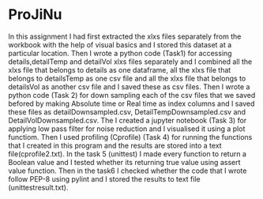 # ProJiNu

In this assignment I had first extracted the xlxs files separately from the workbook with the help of visual basics 
and I stored this dataset at a particular location. Then I wrote a python code (Task1) for accessing details,detailTemp
and detailVol xlxs files separately and I combined all the xlxs file that belongs to details as one dataframe, all the
xlxs file that belongs to detailsTemp as one csv file and all the xlxs file that belongs to detailsVol as another csv 
file and I saved these as csv files. Then I wrote a python code (Task 2) for down sampling each of the csv files that we
saved befored by making Absolute time or Real time as index columns and I saved these files as detailDownsampled.csv, 
DetailTempDownsampled.csv and DetailVolDownsampled.csv. The I created a jupyter notebook (Task 3) for applying low pass
filter for noise reduction and I visualised it using a plot functiom. Then I used profiling (Cprofile) (Task 4) for running
the functions that I created in this program and the results are stored into a text file(cprofile2.txt). In the task 5 
(unittest) I made every function to return a Boolean value and I tested whether its returning true value using assert value
function. Then in the task6 I checked whether the code that I wrote follow PEP-8 using pylint and I stored the results to text
file (unittestresult.txt). 
